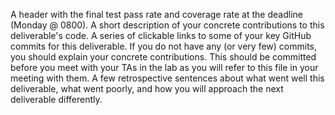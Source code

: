 A header with the final test pass rate and coverage rate at the deadline (Monday @ 0800).
A short description of your concrete contributions to this deliverable's code.
A series of clickable links to some of your key GitHub commits for this deliverable.
If you do not have any (or very few) commits, you should explain your concrete contributions. This should be committed before you meet with your TAs in the lab as you will refer to this file in your meeting with them.
A few retrospective sentences about what went well this deliverable, what went poorly, and how you will approach the next deliverable differently.
